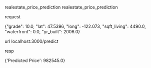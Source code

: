 realestate_price_prediction
realestate_price_prediction

request

{"grade": 10.0, "lat": 47.5396, "long": -122.073, "sqft_living": 4490.0, "waterfront": 0.0, "yr_built": 2006.0}

url 
localhost:3000/predict

resp

{'Predicted Price': 982545.0}
